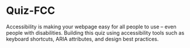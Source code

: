 # Quiz-FCC
Accessibility is making your webpage easy for all people to use – even people with disabilities. Building this quiz using accessibility tools such as keyboard shortcuts, ARIA attributes, and design best practices.
